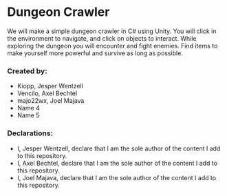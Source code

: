 # Dungeon Crawler
We will make a simple dungeon crawler in C# using Unity. You will click in the environment to navigate, and click on objects to interact. While exploring the dungeon you will encounter and fight enemies. Find items to make yourself more powerful and survive as long as possible.

### Created by:
- Kiopp, Jesper Wentzell
- Vencilo, Axel Bechtel
- majo22wx, Joel Majava
- Name 4
- Name 5

### Declarations:
- I, Jesper Wentzell, declare that I am the sole author of the content I add to this repository.
- I, Axel Bechtel, declare that I am the sole author of the content I add to this repository.
- I, Joel Majava, declare that I am the sole author of the content I add to this repository.
